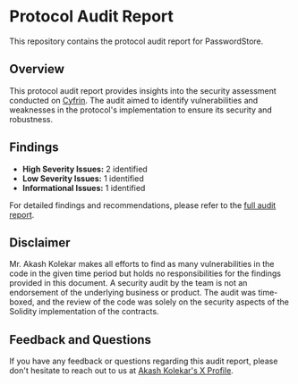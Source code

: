 # Protocol Audit Report

This repository contains the protocol audit report for PasswordStore.

## Overview

This protocol audit report provides insights into the security assessment conducted on [Cyfrin](https://github.com/Cyfrin/3-passwordstore-audit). The audit aimed to identify vulnerabilities and weaknesses in the protocol's implementation to ensure its security and robustness.

## Findings

- **High Severity Issues:** 2 identified
- **Low Severity Issues:** 1 identified
- **Informational Issues:** 1 identified

For detailed findings and recommendations, please refer to the [full audit report](https://github.com/Akash-Kolekar/codehawks-security-portfolio/blob/main/2024-03-27-passwordstore-audit.pdf).

## Disclaimer

Mr. Akash Kolekar makes all efforts to find as many vulnerabilities in the code in the given time period but holds no responsibilities for the findings provided in this document. A security audit by the team is not an endorsement of the underlying business or product. The audit was time-boxed, and the review of the code was solely on the security aspects of the Solidity implementation of the contracts.

## Feedback and Questions

If you have any feedback or questions regarding this audit report, please don't hesitate to reach out to us at [Akash Kolekar's X Profile](https://twitter.com/0x_akash_).
